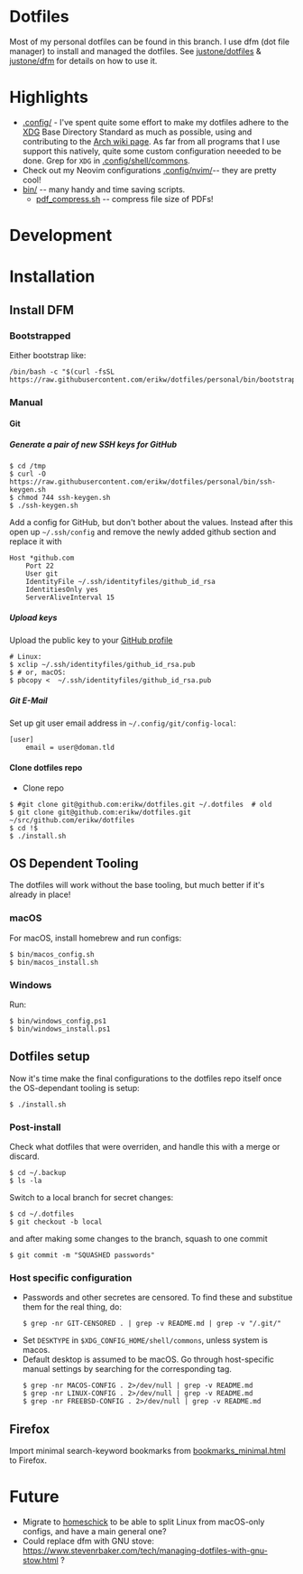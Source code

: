 # Dotfiles

Most of my personal dotfiles can be found in this branch. I use dfm (dot file manager) to install and managed the dotfiles. See [justone/dotfiles](https://github.com/justone/dotfiles) & [justone/dfm](https://github.com/justone/dfm) for details on how to use it.

# Highlights
* [.config/](.config/) - I've spent quite some effort to make my dotfiles adhere to the [XDG](https://specifications.freedesktop.org/basedir-spec/basedir-spec-latest.html) Base Directory Standard as much as possible, using and contributing to the [Arch wiki page](https://wiki.archlinux.org/title/XDG_Base_Directory). As far from all programs that I use support this natively, quite some custom configuration neeeded to be done. Grep for `XDG` in [.config/shell/commons](.config/shell/commons).
* Check out my Neovim configurations [.config/nvim/](.config/nvim)-- they are pretty cool!
* [bin/](bin/) -- many handy and time saving scripts.
  * [pdf_compress.sh](bin/pdf_compress.sh) -- compress file size of PDFs!

# Development 
# Installation

## Install DFM

### Bootstrapped
Either bootstrap like:
```console
/bin/bash -c "$(curl -fsSL https://raw.githubusercontent.com/erikw/dotfiles/personal/bin/bootstrap_dotfiles.sh)"
```

### Manual
#### Git
##### Generate a pair of new SSH keys for GitHub
```console
$ cd /tmp
$ curl -O https://raw.githubusercontent.com/erikw/dotfiles/personal/bin/ssh-keygen.sh
$ chmod 744 ssh-keygen.sh
$ ./ssh-keygen.sh
```

Add a config for GitHub, but don't bother about the values. Instead after this open up `~/.ssh/config` and remove the newly added github section and replace it with

```
Host *github.com
	Port 22
	User git
	IdentityFile ~/.ssh/identityfiles/github_id_rsa
	IdentitiesOnly yes
	ServerAliveInterval 15
```


##### Upload keys
Upload the public key to your [GitHub profile](https://github.com/settings/keys)

```console
# Linux:
$ xclip ~/.ssh/identityfiles/github_id_rsa.pub
$ # or, macOS:
$ pbcopy <  ~/.ssh/identityfiles/github_id_rsa.pub
```

##### Git E-Mail
Set up git user email address in `~/.config/git/config-local`:
```
[user]
	email = user@doman.tld
```
#### Clone dotfiles repo
* Clone repo
```console
$ #git clone git@github.com:erikw/dotfiles.git ~/.dotfiles  # old
$ git clone git@github.com:erikw/dotfiles.git ~/src/github.com/erikw/dotfiles
$ cd !$
$ ./install.sh
```




## OS Dependent Tooling
The dotfiles will work without the base tooling, but much better if it's already in place!

### macOS
For macOS, install homebrew and run configs:
```console
$ bin/macos_config.sh
$ bin/macos_install.sh
```

### Windows
Run:
```console
$ bin/windows_config.ps1
$ bin/windows_install.ps1
```




## Dotfiles setup
Now it's time make the final configurations to the dotfiles repo itself once the OS-dependant tooling is setup:
```console
$ ./install.sh
```

### Post-install
Check what dotfiles that were overriden, and handle this with a merge or discard.
```console
$ cd ~/.backup
$ ls -la
```

Switch to a local branch for secret changes:
```console
$ cd ~/.dotfiles
$ git checkout -b local
```

and after making some changes to the branch, squash to one commit
```console
$ git commit -m "SQUASHED passwords"
```

### Host specific configuration
* Passwords and other secretes are censored. To find these and substitue them for the real thing, do:
	```console
	$ grep -nr GIT-CENSORED . | grep -v README.md | grep -v "/.git/"
	```
* Set `DESKTYPE` in `$XDG_CONFIG_HOME/shell/commons`, unless system is macos.
* Default desktop is assumed to be macOS. Go through host-specific manual settings by searching for the corresponding tag.
	```console
	$ grep -nr MACOS-CONFIG . 2>/dev/null | grep -v README.md
	$ grep -nr LINUX-CONFIG . 2>/dev/null | grep -v README.md
	$ grep -nr FREEBSD-CONFIG . 2>/dev/null | grep -v README.md
	```



## Firefox
Import minimal search-keyword bookmarks from [bookmarks_minimal.html](.config/mozilla/bookmarks_minimal.html) to Firefox.

# Future
* Migrate to [homeschick](https://github.com/andsens/homeshick) to be able to split Linux from macOS-only configs, and have a main general one?
* Could replace dfm with GNU stove: https://www.stevenrbaker.com/tech/managing-dotfiles-with-gnu-stow.html ?

